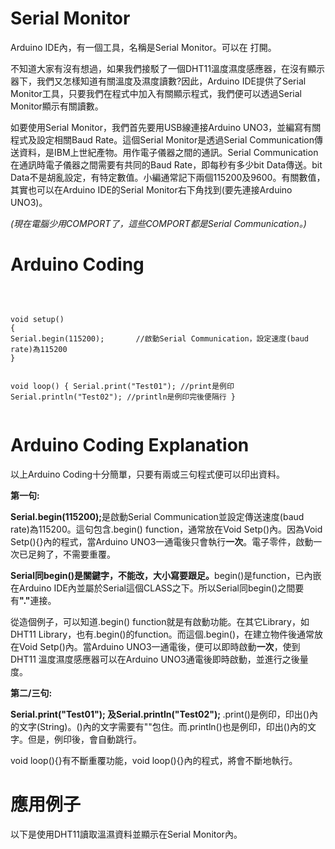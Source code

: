 <h1>Serial Monitor</h1><p>
Arduino IDE內，有一個工具，名稱是Serial Monitor。可以在   打開。<p>
不知道大家有沒有想過，如果我們接駁了一個DHT11溫度濕度感應器，在沒有顯示器下，我們又怎樣知道有關溫度及濕度讀數?因此，Arduino IDE提供了Serial Monitor工具，只要我們在程式中加入有關顯示程式，我們便可以透過Serial Monitor顯示有關讀數。<p>
如要使用Serial Monitor，我們首先要用USB線連接Arduino UNO3，並編寫有關程式及設定相關Baud Rate。這個Serial Monitor是透過Serial Communication傳送資料，是IBM上世紀產物。用作電子儀器之間的通訊。Serial Communication在通訊時電子儀器之間需要有共同的Baud Rate，即每秒有多少bit Data傳送。bit Data不是胡亂設定，有特定數值。小編通常記下兩個115200及9600。有關數值，其實也可以在Arduino IDE的Serial Monitor右下角找到(要先連接Arduino UNO3)。<p>
  <i>(現在電腦少用COMPORT了，這些COMPORT都是Serial Communication。)</i><p>
  
<h1>Arduino Coding</h1>
<br>
<pre><code>
void setup()
{ 
Serial.begin(115200);       //啟動Serial Communication，設定速度(baud rate)為115200
}

void loop() 
{ 
Serial.print("Test01");     //print是例印
Serial.println("Test02");   //println是例印完後便隔行
}
</code></pre>
<h1>Arduino Coding Explanation</h1><p>
以上Arduino Coding十分簡單，只要有兩或三句程式便可以印出資料。<p>
<B>第一句:</B><p>
<B>Serial.begin(115200);</B>是啟動Serial Communication並設定傳送速度(baud rate)為115200。這句包含.begin() function，通常放在Void Setp()內。因為Void Setp(){}內的程式，當Arduino UNO3一通電後只會執行<B>一次</B>。電子零件，啟動一次已足夠了，不需要重覆。<p><B>Serial同begin()是關鍵字，不能改，大小寫要跟足。</B>begin()是function，已內嵌在Arduino IDE內並屬於Serial這個CLASS之下。所以Serial同begin()之間要有<B>"."</B>連接。<p> 
從造個例子，可以知道.begin() function就是有啟動功能。在其它Library，如DHT11 Library，也有.begin()的function。而這個.begin()，在建立物件後通常放在Void Setp()內。當Arduino UNO3一通電後，便可以即時啟動<B>一次</B>，使到DHT11 溫度濕度感應器可以在Arduino UNO3通電後即時啟動，並進行之後量度。
<p>
<B>第二/三句:</B><p>  
<B>Serial.print("Test01"); 及Serial.println("Test02"); </B>.print()是例印，印出()內的文字(String)。()內的文字需要有""包住。而.println()也是例印，印出()內的文字。但是，例印後，會自動跳行。
<p> 
void loop(){}有不斷重覆功能，void loop(){}內的程式，將會不斷地執行。<p> 
<h1>應用例子</h1><p>
以下是使用DHT11讀取溫濕資料並顯示在Serial Monitor內。  
